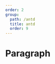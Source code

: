 ```yaml
---
order: 2
group:
  path: /antd
  title: antd
  order: 9
---
```


# Paragraph

<code src="./_demo.tsx"
  title='测试antd中媒体组件Paragraph'
  desc='使用自动配置查看效果'
  defaultShowCode=true
/>
